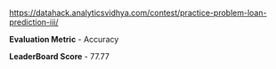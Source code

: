 https://datahack.analyticsvidhya.com/contest/practice-problem-loan-prediction-iii/  

**Evaluation Metric** - Accuracy  

**LeaderBoard Score** - 77.77


